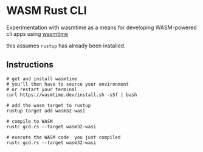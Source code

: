 # WASM Rust CLI
Experimentation with wasmtime as a means for developing WASM-powered cli apps using [wasmtime](https://docs.wasmtime.dev)

this assumes `rustup` has already been installed.


## Instructions
```
# get and install wasmtime
# you'll then have to source your environment
# or restart your terminal
curl https://wasmtime.dev/install.sh -sSf | bash

# add the wasm target to rustup
rustup target add wasm32-wasi

# compile to WASM
rustc gcd.rs --target wasm32-wasi

# execute the WASM code  you just compiled
rustc gcd.rs --target wasm32-wasi

```
